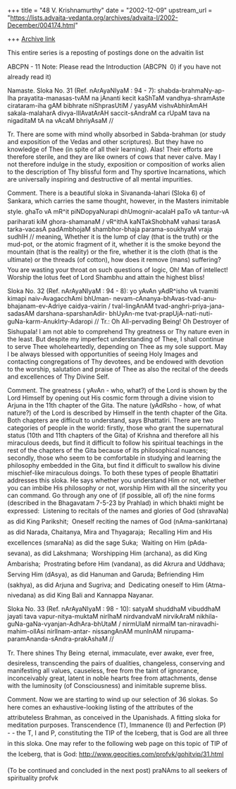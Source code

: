 +++
title = "48 V. Krishnamurthy"
date = "2002-12-09"
upstream_url = "https://lists.advaita-vedanta.org/archives/advaita-l/2002-December/004174.html"

+++
[Archive link](https://lists.advaita-vedanta.org/archives/advaita-l/2002-December/004174.html)

This entire series is a reposting of postings done on the advaitin list

ABCPN - 11
Note: Please read the Introduction
(ABCPN  0) if you have not already read it)

Namaste.
Sloka No. 31 (Ref. nArAyaNIyaM : 94 - 7):
shabda-brahmaNy-ap-Iha prayatita-manasas-tvAM na jAnanti kecit
kaShTaM vandhya-shramAste cirataram-iha gAM bibhrate niShprasUtiM /
yasyAM vishvAbhirAmAH sakala-malaharA divya-lIlAvatArAH
saccit-sAndraM ca rUpaM tava na nigaditaM tA na vAcaM bhriyAsaM //

Tr. There are some with mind wholly absorbed in Sabda-brahman (or study
and exposition of the Vedas and other scriptures). But they have no
knowledge of Thee (in spite of all their learning). Alas! Their efforts
are therefore sterile, and they are like owners of cows that never calve.
May I not therefore indulge in the study, exposition or composition of
works alien to the description of Thy blissful form and Thy sportive
Incarnations, which are universally inspiring and destructive of all
mental impurities.

Comment. There is a beautiful sloka  in Sivananda-lahari (Sloka 6) of
Sankara, which carries the same thought, however, in the Masters
inimitable style.
ghaTo vA mR^it piNDopyaNurapi dhUmognir-acalaH
paTo vA tantur-vA pariharati kiM ghora-shamanaM /
vR^ithA kaNTakShobhaM vahasi tarasA tarka-vacasA
padAmbhojaM shambhor-bhaja parama-soukhyaM vraja sudhIH //
meaning, Whether it is the lump of clay (that is the truth) or the mud-pot,
or the atomic fragment of it, whether it is the smoke beyond the mountain
(that is the reality) or the fire, whether it is the cloth (that is the
ultimate) or the threads (of cotton), how does it remove (mans)
suffering? You are wasting your throat on such questions of logic, Oh! Man
of intellect! Worship the lotus feet of Lord Shambhu and attain the
highest bliss!

Sloka No. 32 (Ref. nArAyaNIyaM : 94 - 8):
yo yAvAn yAdR^isho vA tvamiti kimapi naiv-AvagacchAmi bhUman-
nevam-cAnanya-bhAvas-tvad-anu-bhajanam-ev-Adriye caidya-vairin /
tval-lingAnAM tvad-anghri-priya-jana-sadasAM darshana-sparshanAdir-
bhUyAn-me tvat-prapUjA-nati-nuti-guNa-karm-AnukIrty-Adaropi //
Tr.: Oh All-pervading Being! Oh Destroyer of Sishupala! I am not able to
comprehend Thy greatness or Thy nature even in the least. But despite my
imperfect understanding of Thee, I shall continue to serve Thee
wholeheartedly, depending on Thee as my sole support. May I be always
blessed with opportunities of seeing Holy Images and contacting
congregations of Thy devotees, and be endowed with devotion to the
worship, salutation and praise of Thee as also the recital of the deeds
and excellences of Thy Divine Self.

Comment. The greatness ( yAvAn  - who, what?) of the Lord is shown by the
Lord Himself by opening out His cosmic form through a divine vision to
Arjuna in the 11th chapter of the Gita. The nature (yAdRsho  -  how, of
what nature?) of the Lord is described by Himself in the tenth chapter of
the Gita.  Both chapters are difficult to understand, says Bhattatiri.
There are two categories of people in the world: firstly, those who grant
the supernatural status (10th and 11th chapters of the Gita) of Krishna
and therefore all his miraculous deeds, but find it difficult to follow
his spiritual teachings in the rest of the chapters of the Gita because of
its philosophical nuances; secondly, those who seem to be comfortable in
studying and learning the philosophy embedded in the Gita, but find it
difficult to swallow his divine mischief-like miraculous doings. To both
these types of people Bhattatiri addresses this sloka. He says whether you
understand Him or not, whether you can imbibe His philosophy or not,
worship Him with all the sincerity you can command. Go through any one of
(if possible,  all of)  the nine forms (described in the Bhagavatam 7-5-23
by Prahlad) in which bhakti might be expressed:
 Listening to recitals of the names and glories of God (shravaNa)
as did King Parikshit;
 Oneself reciting the names of God (nAma-sankIrtana) as did Narada,
Chaitanya, Mira and Thyagaraja;
 Recalling Him and His excellences (smaraNa) as did the sage Suka;
 Waiting on Him (pAda-sevana), as did Lakshmana;
 Worshipping Him (archana), as did King Ambarisha;
 Prostrating before  Him  (vandana), as did Akrura and Uddhava;
 Serving Him (dAsya), as did Hanuman and Garuda;
 Befriending Him (sakhya), as did Arjuna and Sugriva; and
 Dedicating oneself to Him (Atma-nivedana) as did King Bali and
Kannappa Nayanar.

Sloka No. 33 (Ref. nArAyaNIyaM : 98 - 10):
satyaM shuddhaM vibuddhaM jayati tava vapur-nitya-muktaM nirIhaM
nirdvandvaM nirvikAraM nikhila-guNa-gaNa-vyanjan-AdhAra-bhUtaM /
nirmUlaM nirmalM tan-niravadhi-mahim-ollAsi nirlInam-antar-
nissangAnAM munInAM nirupama-paramAnanda-sAndra-prakAshaM //

Tr. There shines Thy Being  eternal, immaculate, ever awake, ever free,
desireless, transcending the pairs of dualities, changeless, conserving
and manifesting all values, causeless, free from the taint of ignorance,
inconceivably great, latent in noble hearts free from attachments, dense
with the luminosity (of Consciousness) and inimitable supreme bliss.

Comment.  Now we are starting to wind up our selection of 36 slokas. So
here comes an exhaustive-looking listing of the attributes of the
attributeless Brahman, as conceived in the Upanishads. A fitting  sloka
for meditation purposes. Transcendence (T), Immanence (I)  and Perfection
(P) - - the T, I and P, constituting the TIP of the Iceberg, that is God 
are all three in this sloka. One may refer to the following web page on
this topic of TIP of the Iceberg,  that is God:
http://www.geocities.com/profvk/gohitvip/31.html


(To be continued and concluded in the next post)
praNAms to all seekers of spirituality
profvk

